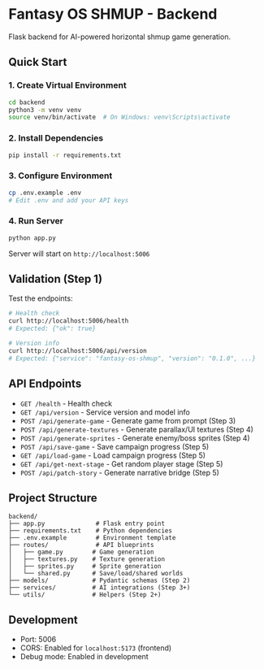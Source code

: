 # Fantasy OS SHMUP - Backend

Flask backend for AI-powered horizontal shmup game generation.

## Quick Start

### 1. Create Virtual Environment

```bash
cd backend
python3 -m venv venv
source venv/bin/activate  # On Windows: venv\Scripts\activate
```

### 2. Install Dependencies

```bash
pip install -r requirements.txt
```

### 3. Configure Environment

```bash
cp .env.example .env
# Edit .env and add your API keys
```

### 4. Run Server

```bash
python app.py
```

Server will start on `http://localhost:5006`

## Validation (Step 1)

Test the endpoints:

```bash
# Health check
curl http://localhost:5006/health
# Expected: {"ok": true}

# Version info
curl http://localhost:5006/api/version
# Expected: {"service": "fantasy-os-shmup", "version": "0.1.0", ...}
```

## API Endpoints

- `GET /health` - Health check
- `GET /api/version` - Service version and model info
- `POST /api/generate-game` - Generate game from prompt (Step 3)
- `POST /api/generate-textures` - Generate parallax/UI textures (Step 4)
- `POST /api/generate-sprites` - Generate enemy/boss sprites (Step 4)
- `POST /api/save-game` - Save campaign progress (Step 5)
- `GET /api/load-game` - Load campaign progress (Step 5)
- `GET /api/get-next-stage` - Get random player stage (Step 5)
- `POST /api/patch-story` - Generate narrative bridge (Step 5)

## Project Structure

```
backend/
├── app.py              # Flask entry point
├── requirements.txt    # Python dependencies
├── .env.example        # Environment template
├── routes/             # API blueprints
│   ├── game.py        # Game generation
│   ├── textures.py    # Texture generation
│   ├── sprites.py     # Sprite generation
│   └── shared.py      # Save/load/shared worlds
├── models/            # Pydantic schemas (Step 2)
├── services/          # AI integrations (Step 3+)
└── utils/             # Helpers (Step 2+)
```

## Development

- Port: 5006
- CORS: Enabled for `localhost:5173` (frontend)
- Debug mode: Enabled in development
